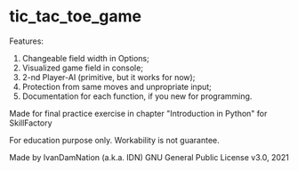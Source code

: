 # tic_tac_toe_game

Features:
1. Changeable field width in Options;
2. Visualized game field in console;
3. 2-nd Player-AI (primitive, but it works for now);
4. Protection from same moves and unpropriate input;
5. Documentation for each function, if you new for programming.

Made for final practice exercise in chapter
"Introduction in Python" for SkillFactory

For education purpose only. Workability is not guarantee.

Made by IvanDamNation (a.k.a. IDN)
GNU General Public License v3.0, 2021
